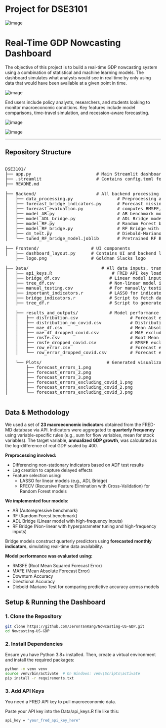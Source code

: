 # Project for DSE3101
![image](https://github.com/user-attachments/assets/459c00b8-4c09-434e-a159-74884583045b)
# Real-Time GDP Nowcasting Dashboard

The objective of this project is to build a real-time GDP nowcasting system using a combination of statistical and machine learning models. The dashboard simulates what analysts would see in real time by only using data that would have been available at a given point in time.

![image](https://github.com/user-attachments/assets/eeb944e4-2c68-4e32-a67e-f330de69f4d1)

End users include policy analysts, researchers, and students looking to monitor macroeconomic conditions. Key features include model comparisons, time-travel simulation, and recession-aware forecasting.

![image](https://github.com/user-attachments/assets/c99e1cc1-2077-4cdc-a4b4-7f3f21db7144)

![image](https://github.com/user-attachments/assets/62a513da-e855-4172-be31-99f9f3570912)

---

## Repository Structure
<pre>

DSE3101/
├── app.py                         # Main Streamlit dashboard entry point
├── .streamlit                     # Contains config.toml for dashboard theme layout
├── README.md

├── Backend/                       # All backend processing and forecasting logic
│   ├── data_processing.py                 # Preprocessing and differencing
│   ├── forecast_bridge_indicators.py      # Forecast missing monthly data
│   ├── forecast_evaluation.py             # computes RMSFE, MAFE, Skew and Kurtosis
│   ├── model_AR.py                        # AR benchmark model
│   ├── model_ADL_bridge.py                # ADL Bridge model
│   ├── model_RF.py                        # Random Forest benchmark model
│   ├── model_RF_bridge.py                 # RF Bridge with hyperparameter tuning
│   ├── dm_test.py                         # Diebold-Mariano test
│   └── tuned_RF_bridge_model.joblib       # Pretrained RF Bridge model

├── Frontend/                    # UI components
│   ├── dashboard_layout.py      # Contains UI and backend logic for each dashboard view
    ├── logo.png                 # Goldman Slacks logo
  
├── Data/                            # All data inputs, transformation scripts, and outputs
│   ├── api_keys.R                       # FRED API key loader
│   ├── bridge_df.csv                   # Linear model input
│   ├── tree_df.csv                     # Non-linear model input
│   ├── manual_testing.csv              # For manually testing 2024 out-of-sample
│   ├── important_indicators.r          # LASSO for indicator selection
│   ├── bridge_indicators.r             # Script to fetch data on indicators identified by LASSO + Intuition to generate bridge_df.csv
│   ├── tree_df.r                       # Script to generate tree_df
│
│   ├── results_and_outputs/            # Model performance metrics and evaluation results
│   │   ├── distribution.csv                    # Forecast error distribution (skew, kurtosis)
│   │   ├── distribution_no_covid.csv           # Distribution excluding COVID quarters
│   │   ├── mae_df.csv                          # Mean Absolute Forecast Error (full sample)
│   │   ├── mae_df_dropped_covid.csv            # MAE excluding COVID quarters
│   │   ├── rmsfe.csv                           # Root Mean Squared Forecast Error (full sample)
│   │   ├── rmsfe_dropped_covid.csv             # RMSFE excluding COVID quarters
│   │   ├── row_error.csv                       # Forecast errors (full sample)
│   │   └── row_error_dropped_covid.csv         # Forecast errors excluding COVID period
│
│   └── Plots/                         # Generated visualizations of forecast errors
│       ├── forecast_errors_1.png
│       ├── forecast_errors_2.png
│       ├── forecast_errors_3.png
│       ├── forecast_errors_excluding_covid_1.png
│       ├── forecast_errors_excluding_covid_2.png
│       └── forecast_errors_excluding_covid_3.png

</pre>

## Data & Methodology
We used a set of **23 macroeconomic indicators** obtained from the FRED-MD database via API. Indicators were aggregated to **quarterly frequency** using variable-specific rules (e.g., sum for flow variables, mean for stock variables). The target variable, **annualized GDP growth**, was calculated as the log-difference of real GDP scaled by 400.

**Preprocessing involved:**
- Differencing non-stationary indicators based on ADF test results  
- Lag creation to capture delayed effects  
- Feature selection using:
  - LASSO for linear models (e.g., ADL Bridge)  
  - RFECV (Recursive Feature Elimination with Cross-Validation) for Random Forest models

**We implemented four models:**
- AR (Autoregressive benchmark)  
- RF (Random Forest benchmark)  
- ADL Bridge (Linear model with high-frequency inputs)  
- RF Bridge (Non-linear with hyperparameter tuning and high-frequency inputs)

Bridge models construct quarterly predictors using **forecasted monthly indicators**, simulating real-time data availability.

**Model performance was evaluated using:**
- RMSFE (Root Mean Squared Forecast Error)  
- MAFE (Mean Absolute Forecast Error)  
- Downturn Accuracy  
- Directional Accuracy  
- Diebold-Mariano Test for comparing predictive accuracy across models
##  Setup & Running the Dashboard

### 1. Clone the Repository
```bash
git clone https://github.com/JeronTanKang/Nowcasting-US-GDP.git
cd Nowcasting-US-GDP
```

### 2. Install Dependencies
Ensure you have Python 3.8+ installed. Then, create a virtual environment and install the required packages:
```bash
python -m venv venv
source venv/bin/activate  # On Windows: venv\Scripts\activate
pip install -r requirements.txt
```

### 3. Add API Keys
You need a FRED API key to pull macroeconomic data.

Paste your API key into the Data/api_keys.R file like this:
```bash
api_key = "your_fred_api_key_here"
```
